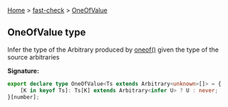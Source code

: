 [Home](/) &gt; [fast-check](../fast-check.md) &gt; [OneOfValue](OneOfValue.md)

## OneOfValue type

Infer the type of the Arbitrary produced by [oneof()](oneof_1.md) given the type of the source arbitraries

<b>Signature:</b>

```typescript
export declare type OneOfValue<Ts extends Arbitrary<unknown>[]> = {
    [K in keyof Ts]: Ts[K] extends Arbitrary<infer U> ? U : never;
}[number];
```

